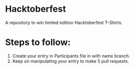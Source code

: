 # Hacktoberfest
A repository to win limited edition Hacktoberfest T-Shirts.

# Steps to follow:
<ol>
<li>Create your entry in Participants file in with name branch.
<li>Keep on manipulating your entry to make 5 pull requests.
</ol>
